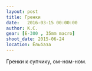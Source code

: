 ```yaml
---
layout: post
title: Гренки
date:   2016-03-15 00:00:00
author: К.С.
gear: [E-300 , 35mm macro]
shoot_date: 2015-06-24
location: Ёльбаза
---
```


Гренки к супчику, ом-ном-ном.
